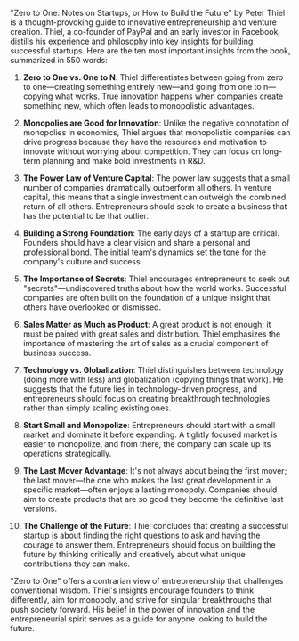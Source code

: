 "Zero to One: Notes on Startups, or How to Build the Future" by Peter Thiel is a thought-provoking guide to innovative entrepreneurship and venture creation. Thiel, a co-founder of PayPal and an early investor in Facebook, distills his experience and philosophy into key insights for building successful startups. Here are the ten most important insights from the book, summarized in 550 words:

1. **Zero to One vs. One to N**: Thiel differentiates between going from zero to one—creating something entirely new—and going from one to n—copying what works. True innovation happens when companies create something new, which often leads to monopolistic advantages.

2. **Monopolies are Good for Innovation**: Unlike the negative connotation of monopolies in economics, Thiel argues that monopolistic companies can drive progress because they have the resources and motivation to innovate without worrying about competition. They can focus on long-term planning and make bold investments in R&D.

3. **The Power Law of Venture Capital**: The power law suggests that a small number of companies dramatically outperform all others. In venture capital, this means that a single investment can outweigh the combined return of all others. Entrepreneurs should seek to create a business that has the potential to be that outlier.

4. **Building a Strong Foundation**: The early days of a startup are critical. Founders should have a clear vision and share a personal and professional bond. The initial team's dynamics set the tone for the company's culture and success.

5. **The Importance of Secrets**: Thiel encourages entrepreneurs to seek out "secrets"—undiscovered truths about how the world works. Successful companies are often built on the foundation of a unique insight that others have overlooked or dismissed.

6. **Sales Matter as Much as Product**: A great product is not enough; it must be paired with great sales and distribution. Thiel emphasizes the importance of mastering the art of sales as a crucial component of business success.

7. **Technology vs. Globalization**: Thiel distinguishes between technology (doing more with less) and globalization (copying things that work). He suggests that the future lies in technology-driven progress, and entrepreneurs should focus on creating breakthrough technologies rather than simply scaling existing ones.

8. **Start Small and Monopolize**: Entrepreneurs should start with a small market and dominate it before expanding. A tightly focused market is easier to monopolize, and from there, the company can scale up its operations strategically.

9. **The Last Mover Advantage**: It's not always about being the first mover; the last mover—the one who makes the last great development in a specific market—often enjoys a lasting monopoly. Companies should aim to create products that are so good they become the definitive last versions.

10. **The Challenge of the Future**: Thiel concludes that creating a successful startup is about finding the right questions to ask and having the courage to answer them. Entrepreneurs should focus on building the future by thinking critically and creatively about what unique contributions they can make.

"Zero to One" offers a contrarian view of entrepreneurship that challenges conventional wisdom. Thiel's insights encourage founders to think differently, aim for monopoly, and strive for singular breakthroughs that push society forward. His belief in the power of innovation and the entrepreneurial spirit serves as a guide for anyone looking to build the future.
